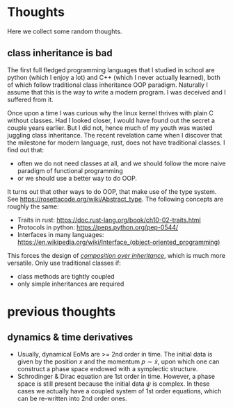 # Thoughts

Here we collect some random thoughts.

## class inheritance is bad

The first full fledged programming languages that I studied in school are python (which I enjoy a lot) and C++ (which I never actually learned), both of which follow traditional class inheritance OOP paradigm. Naturally I assume that this is the way to write a modern program. I was deceived and I suffered from it.

Once upon a time I was curious why the linux kernel thrives with plain C without classes. Had I looked closer, I would have found out the secret a couple years earlier. But I did not, hence much of my youth was wasted juggling class inheritance. The recent revelation came when I discover that the milestone for modern language, rust, does not have traditional classes. I find out that:

- often we do not need classes at all, and we should follow the more naive paradigm of functional programming
- or we should use a better way to do OOP.

It turns out that other ways to do OOP, that make use of the type system. See https://rosettacode.org/wiki/Abstract_type. The following concepts are roughly the same:

- Traits in rust: https://doc.rust-lang.org/book/ch10-02-traits.html
- Protocols in python: https://peps.python.org/pep-0544/
- Interfaces in many languages: https://en.wikipedia.org/wiki/Interface_(object-oriented_programming)

This forces the design of [_composition over inheritance_](https://en.wikipedia.org/wiki/Composition_over_inheritance), which is much more versatile. Only use traditional classes if:

- class methods are tightly coupled
- only simple inheritances are required

# previous thoughts

## dynamics & time derivatives

- Usually, dynamical EoMs are >= 2nd order in time. The initial data is given by the position $x$ and the momentum $p\sim\dot{x}$, upon which one can construct a phase space endowed with a symplectic structure.
- Schrodinger & Dirac equation are 1st order in time. However, a phase space is still present because the initial data $\psi$ is complex. In these cases we actually have a coupled system of 1st order equations, which can be re-written into 2nd order ones.


